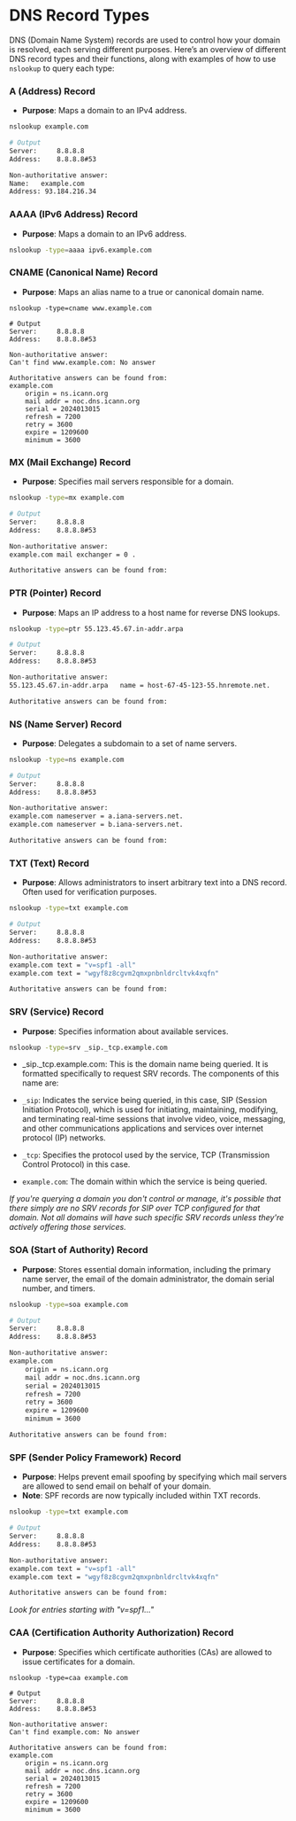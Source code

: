 # DNS Record Types

DNS (Domain Name System) records are used to control how your domain is resolved, each serving different purposes. Here’s an overview of different DNS record types and their functions, along with examples of how to use `nslookup` to query each type:

### A (Address) Record
- **Purpose**: Maps a domain to an IPv4 address.

```bash
nslookup example.com

# Output
Server:		8.8.8.8
Address:	8.8.8.8#53

Non-authoritative answer:
Name:	example.com
Address: 93.184.216.34
```

### AAAA (IPv6 Address) Record
- **Purpose**: Maps a domain to an IPv6 address.

```bash
nslookup -type=aaaa ipv6.example.com
```

### CNAME (Canonical Name) Record
- **Purpose**: Maps an alias name to a true or canonical domain name.

```plaintext
nslookup -type=cname www.example.com

# Output
Server:		8.8.8.8
Address:	8.8.8.8#53

Non-authoritative answer:
Can't find www.example.com: No answer

Authoritative answers can be found from:
example.com
	origin = ns.icann.org
	mail addr = noc.dns.icann.org
	serial = 2024013015
	refresh = 7200
	retry = 3600
	expire = 1209600
	minimum = 3600
```

### MX (Mail Exchange) Record
- **Purpose**: Specifies mail servers responsible for a domain.

```bash
nslookup -type=mx example.com

# Output
Server:		8.8.8.8
Address:	8.8.8.8#53

Non-authoritative answer:
example.com	mail exchanger = 0 .

Authoritative answers can be found from:
```

### PTR (Pointer) Record
- **Purpose**: Maps an IP address to a host name for reverse DNS lookups.

```bash
nslookup -type=ptr 55.123.45.67.in-addr.arpa

# Output
Server:		8.8.8.8
Address:	8.8.8.8#53

Non-authoritative answer:
55.123.45.67.in-addr.arpa	name = host-67-45-123-55.hnremote.net.

Authoritative answers can be found from:
```

### NS (Name Server) Record
- **Purpose**: Delegates a subdomain to a set of name servers.

```bash
nslookup -type=ns example.com

# Output
Server:		8.8.8.8
Address:	8.8.8.8#53

Non-authoritative answer:
example.com	nameserver = a.iana-servers.net.
example.com	nameserver = b.iana-servers.net.

Authoritative answers can be found from:
```

### TXT (Text) Record
- **Purpose**: Allows administrators to insert arbitrary text into a DNS record. Often used for verification purposes.

```bash
nslookup -type=txt example.com

# Output
Server:		8.8.8.8
Address:	8.8.8.8#53

Non-authoritative answer:
example.com	text = "v=spf1 -all"
example.com	text = "wgyf8z8cgvm2qmxpnbnldrcltvk4xqfn"

Authoritative answers can be found from:
```

### SRV (Service) Record
- **Purpose**: Specifies information about available services.

```bash
nslookup -type=srv _sip._tcp.example.com
```
- _sip._tcp.example.com: This is the domain name being queried. It is formatted specifically to request SRV records. The components of this name are:

- `_sip`: Indicates the service being queried, in this case, SIP (Session Initiation Protocol), which is used for initiating, maintaining, modifying, and terminating real-time sessions that involve video, voice, messaging, and other communications applications and services over internet protocol (IP) networks.
- `_tcp`: Specifies the protocol used by the service, TCP (Transmission Control Protocol) in this case.
- `example.com`: The domain within which the service is being queried.

*If you're querying a domain you don't control or manage, it's possible that there simply are no SRV records for SIP over TCP configured for that domain. Not all domains will have such specific SRV records unless they're actively offering those services.*

### SOA (Start of Authority) Record
- **Purpose**: Stores essential domain information, including the primary name server, the email of the domain administrator, the domain serial number, and timers.

```bash
nslookup -type=soa example.com

# Output
Server:		8.8.8.8
Address:	8.8.8.8#53

Non-authoritative answer:
example.com
	origin = ns.icann.org
	mail addr = noc.dns.icann.org
	serial = 2024013015
	refresh = 7200
	retry = 3600
	expire = 1209600
	minimum = 3600

Authoritative answers can be found from:
```

### SPF (Sender Policy Framework) Record
- **Purpose**: Helps prevent email spoofing by specifying which mail servers are allowed to send email on behalf of your domain.
- **Note**: SPF records are now typically included within TXT records.

```bash
nslookup -type=txt example.com

# Output
Server:		8.8.8.8
Address:	8.8.8.8#53

Non-authoritative answer:
example.com	text = "v=spf1 -all"
example.com	text = "wgyf8z8cgvm2qmxpnbnldrcltvk4xqfn"

Authoritative answers can be found from:
```
*Look for entries starting with "v=spf1..."*

### CAA (Certification Authority Authorization) Record
- **Purpose**: Specifies which certificate authorities (CAs) are allowed to issue certificates for a domain.

```plaintext
nslookup -type=caa example.com

# Output
Server:		8.8.8.8
Address:	8.8.8.8#53

Non-authoritative answer:
Can't find example.com: No answer

Authoritative answers can be found from:
example.com
	origin = ns.icann.org
	mail addr = noc.dns.icann.org
	serial = 2024013015
	refresh = 7200
	retry = 3600
	expire = 1209600
	minimum = 3600
```
